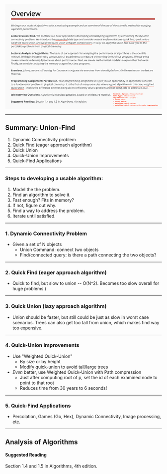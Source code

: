 ![](overview.png)

-----

## Summary: Union-Find
1. Dynamic Connectivity problem
2. Quick Find (eager approach algorithm)
3. Quick Union
4. Quick-Union Improvements
5. Quick-Find Applications

-----

### Steps to developing a usable algorithm:
1. Model the the problem.
2. Find an algorithm to solve it.
3. Fast enough? Fits in memory?
4. If not, figure out why.
5. Find a way to address the problem.
6. Iterate until satisfied.

-----

### 1. Dynamic Connectivity Problem
  * Given a set of N objects
    * Union Command: connect two objects
    * Find/connected query: is there a path connecting the two objects?

  -----

### 2. Quick Find (eager approach algorithm)
  * Quick to find, but slow to union -- O(N^2). Becomes too slow overall for huge problems.)

  -----

### 3. Quick Union (lazy approach algorithm)
  * Union should be faster, but still could be just as slow in worst case scenarios. Trees can also get too tall from union, which makes find way too expensive.

  -----

### 4. Quick-Union Improvements
  * Use "Weighted Quick-Union"
    * By size or by height
    * Modify quick-union to avoid tall/large trees
  * *Even* better, use Weighted Quick-Union with Path compression
    * Just after computing root of p, set the id of each examined node to point to that root
    * Reduces time from 30 years to 6 seconds!

 -----

### 5. Quick-Find Applications
  * Percolation, Games (Go, Hex), Dynamic Connectivity, Image processing, etc.
  
-----

## Analysis of Algorithms

#### Suggested Reading
Section 1.4 and 1.5 in Algorithms, 4th edition.